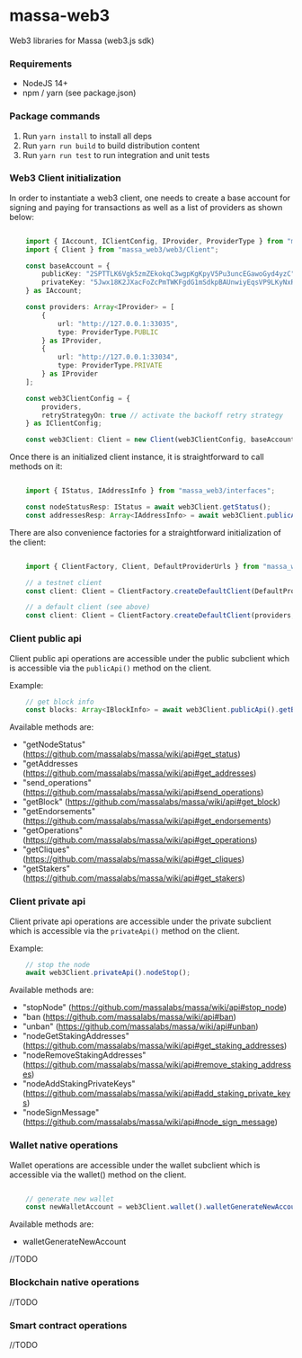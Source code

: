 # massa-web3
Web3 libraries for Massa (web3.js sdk)

### Requirements

* NodeJS 14+
* npm / yarn (see package.json)

### Package commands

1. Run `yarn install` to install all deps
2. Run `yarn run build` to build distribution content
3. Run `yarn run test` to run integration and unit tests

### Web3 Client initialization

In order to instantiate a web3 client, one needs to create a base account for signing and paying for transactions as well as a list of providers as shown below:

```ts

    import { IAccount, IClientConfig, IProvider, ProviderType } from "massa_web3/interfaces";
    import { Client } from "massa_web3/web3/Client";

    const baseAccount = {
        publicKey: "2SPTTLK6Vgk5zmZEkokqC3wgpKgKpyV5Pu3uncEGawoGyd4yzC",
        privateKey: "5Jwx18K2JXacFoZcPmTWKFgdG1mSdkpBAUnwiyEqsVP9LKyNxR"
    } as IAccount;

    const providers: Array<IProvider> = [
        {
            url: "http://127.0.0.1:33035",
            type: ProviderType.PUBLIC
        } as IProvider,
        {
            url: "http://127.0.0.1:33034",
            type: ProviderType.PRIVATE
        } as IProvider
    ];

    const web3ClientConfig = {
        providers,
        retryStrategyOn: true // activate the backoff retry strategy
    } as IClientConfig;

    const web3Client: Client = new Client(web3ClientConfig, baseAccount);
```
Once there is an initialized client instance, it is straightforward to call methods on it:

```ts

    import { IStatus, IAddressInfo } from "massa_web3/interfaces";

    const nodeStatusResp: IStatus = await web3Client.getStatus();
    const addressesResp: Array<IAddressInfo> = await web3Client.publicApi().getAddresses(["some_address"]);
```

There are also convenience factories for a straightforward initialization of the client:

```ts

    import { ClientFactory, Client, DefaultProviderUrls } from "massa_web3/web3/Client";

    // a testnet client
    const client: Client = ClientFactory.createDefaultClient(DefaultProviderUrls.TESTNET, baseAccount);

    // a default client (see above)
    const client: Client = ClientFactory.createDefaultClient(providers, baseAccount);
```

### Client public api

Client public api operations are accessible under the public subclient which is accessible via the `publicApi()` method on the client.

Example:

```ts
    // get block info
    const blocks: Array<IBlockInfo> = await web3Client.publicApi().getBlocks(["q2XVw4HrRfwtX8FGXak2VwtTNkBvYtLVW67s8pTCVPdEEeG6J"]);
```

Available methods are:

- "getNodeStatus" (https://github.com/massalabs/massa/wiki/api#get_status)
- "getAddresses (https://github.com/massalabs/massa/wiki/api#get_addresses)
- "send_operations" (https://github.com/massalabs/massa/wiki/api#send_operations)
- "getBlock" (https://github.com/massalabs/massa/wiki/api#get_block)
- "getEndorsements" (https://github.com/massalabs/massa/wiki/api#get_endorsements)
- "getOperations" (https://github.com/massalabs/massa/wiki/api#get_operations)
- "getCliques" (https://github.com/massalabs/massa/wiki/api#get_cliques)
- "getStakers" (https://github.com/massalabs/massa/wiki/api#get_stakers)

### Client private api

Client private api operations are accessible under the private subclient which is accessible via the `privateApi()` method on the client.

Example:

```ts
    // stop the node
    await web3Client.privateApi().nodeStop();
```

Available methods are:

- "stopNode" (https://github.com/massalabs/massa/wiki/api#stop_node)
- "ban (https://github.com/massalabs/massa/wiki/api#ban)
- "unban" (https://github.com/massalabs/massa/wiki/api#unban)
- "nodeGetStakingAddresses" (https://github.com/massalabs/massa/wiki/api#get_staking_addresses)
- "nodeRemoveStakingAddresses" (https://github.com/massalabs/massa/wiki/api#remove_staking_addresses)
- "nodeAddStakingPrivateKeys" (https://github.com/massalabs/massa/wiki/api#add_staking_private_keys)
- "nodeSignMessage" (https://github.com/massalabs/massa/wiki/api#node_sign_message)

### Wallet native operations

Wallet operations are accessible under the wallet subclient which is accessible via the wallet() method on the client.

```ts

    // generate new wallet
    const newWalletAccount = web3Client.wallet().walletGenerateNewAccount();
```

Available methods are:

- walletGenerateNewAccount

//TODO

### Blockchain native operations
//TODO

### Smart contract operations
//TODO

